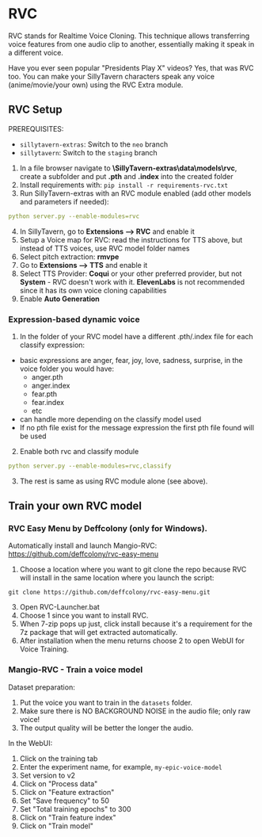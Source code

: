 # RVC

RVC stands for Realtime Voice Cloning. This technique allows transferring voice features from one audio clip to another, essentially making it speak in a different voice.

Have you ever seen popular "Presidents Play X" videos? Yes, that was RVC too. You can make your SillyTavern characters speak any voice (anime/movie/your own) using the RVC Extra module.

## RVC Setup

PREREQUISITES:

- `sillytavern-extras`: Switch to the `neo` branch
- `sillytavern`: Switch to the `staging` branch

1. In a file browser navigate to **\SillyTavern-extras\data\models\rvc**, create a subfolder and put **.pth** and **.index** into the created folder
2. Install requirements with: `pip install -r requirements-rvc.txt`
3. Run SillyTavern-extras with an RVC module enabled (add other models and parameters if needed):
```yaml
python server.py --enable-modules=rvc
```
4. In SillyTavern, go to **Extensions --> RVC** and enable it
5. Setup a Voice map for RVC: read the instructions for TTS above, but instead of TTS voices, use RVC model folder names
6. Select pitch extraction: **rmvpe**
7. Go to **Extensions --> TTS** and enable it
8. Select TTS Provider: **Coqui** or your other preferred provider, but not **System** - RVC doesn't work with it. **ElevenLabs** is not recommended since it has its own voice cloning capabilities
9. Enable **Auto Generation**

### Expression-based dynamic voice
1. In the folder of your RVC model have a different .pth/.index file for each classify expression:
- basic expressions are anger, fear, joy, love, sadness, surprise, in the voice folder you would have:
    - anger.pth
    - anger.index
    - fear.pth
    - fear.index
    - etc
- can handle more depending on the classify model used
- If no pth file exist for the message expression the first pth file found will be used
2. Enable both rvc and classify module
```yaml
python server.py --enable-modules=rvc,classify
```
3. The rest is same as using RVC module alone (see above).

## Train your own RVC model

### RVC Easy Menu by Deffcolony (only for Windows).

Automatically install and launch Mangio-RVC: https://github.com/deffcolony/rvc-easy-menu

1. Choose a location where you want to git clone the repo because RVC will install in the same location where you launch the script:
```
git clone https://github.com/deffcolony/rvc-easy-menu.git
```
3. Open RVC-Launcher.bat
4. Choose 1 since you want to install RVC.
5. When 7-zip pops up just, click install because it's a requirement for the 7z package that will get extracted automatically.
6. After installation when the menu returns choose 2 to open WebUI for Voice Training.

### Mangio-RVC - Train a voice model

Dataset preparation:

1. Put the voice you want to train in the `datasets` folder.
2. Make sure there is NO BACKGROUND NOISE in the audio file; only raw voice!
3. The output quality will be better the longer the audio.

In the WebUI:

1. Click on the training tab
2. Enter the experiment name, for example, `my-epic-voice-model`
3. Set version to v2
4. Click on "Process data"
5. Click on "Feature extraction"
6. Set "Save frequency" to 50
7. Set "Total training epochs" to 300
8. Click on "Train feature index"
9. Click on "Train model"
